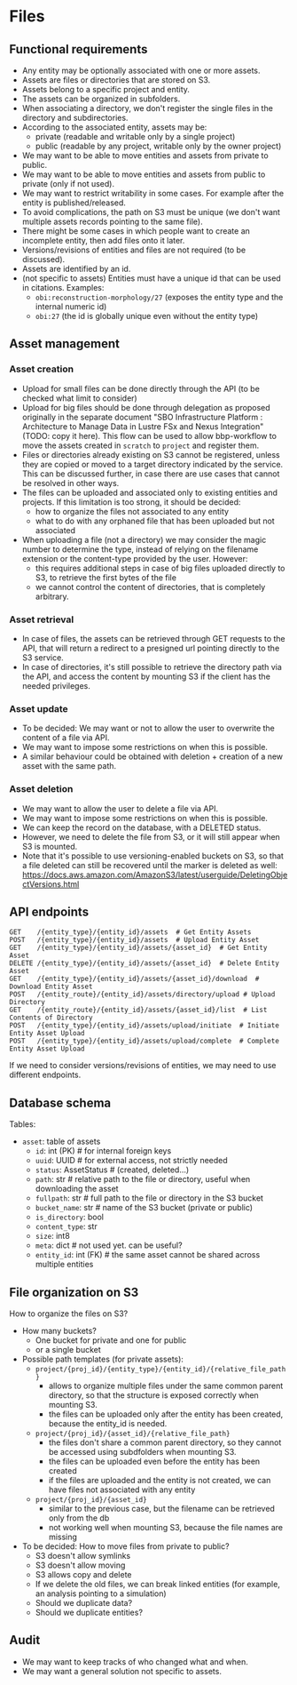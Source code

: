 # Files


## Functional requirements

- Any entity may be optionally associated with one or more assets.
- Assets are files or directories that are stored on S3.
- Assets belong to a specific project and entity.
- The assets can be organized in subfolders.
- When associating a directory, we don't register the single files in the directory and subdirectories.
- According to the associated entity, assets may be:
    - private (readable and writable only by a single project)
    - public (readable by any project, writable only by the owner project)
- We may want to be able to move entities and assets from private to public.
- We may want to be able to move entities and assets from public to private (only if not used).
- We may want to restrict writability in some cases. For example after the entity is published/released.
- To avoid complications, the path on S3 must be unique (we don't want multiple assets records pointing to the same file).
- There might be some cases in which people want to create an incomplete entity, then add files onto it later.
- Versions/revisions of entities and files are not required (to be discussed).
- Assets are identified by an id.
- (not specific to assets) Entities must have a unique id that can be used in citations. Examples:
    - `obi:reconstruction-morphology/27` (exposes the entity type and the internal numeric id)
    - `obi:27` (the id is globally unique even without the entity type)

## Asset management

### Asset creation

- Upload for small files can be done directly through the API (to be checked what limit to consider)
- Upload for big files should be done through delegation as proposed originally in the separate document "SBO Infrastructure Platform : Architecture to Manage Data in Lustre FSx and Nexus Integration" (TODO: copy it here).
  This flow can be used to allow bbp-workflow to move the assets created in `scratch` to `project` and register them.
- Files or directories already existing on S3 cannot be registered, unless they are copied or moved to a target directory indicated by the service.
  This can be discussed further, in case there are use cases that cannot be resolved in other ways.
- The files can be uploaded and associated only to existing entities and projects. If this limitation is too strong, it should be decided:
  - how to organize the files not associated to any entity
  - what to do with any orphaned file that has been uploaded but not associated
- When uploading a file (not a directory) we may consider the magic number to determine the type, instead of relying on the filename extension or the content-type provided by the user. However:
  - this requires additional steps in case of big files uploaded directly to S3, to retrieve the first bytes of the file
  - we cannot control the content of directories, that is completely arbitrary.

### Asset retrieval

- In case of files, the assets can be retrieved through GET requests to the API, that will return a redirect to a presigned url pointing directly to the S3 service.
- In case of directories, it's still possible to retrieve the directory path via the API, and access the content by mounting S3 if the client has the needed privileges.

### Asset update

- To be decided: We may want or not to allow the user to overwrite the content of a file via API.
- We may want to impose some restrictions on when this is possible.
- A similar behaviour could be obtained with deletion + creation of a new asset with the same path.

### Asset deletion

- We may want to allow the user to delete a file via API.
- We may want to impose some restrictions on when this is possible.
- We can keep the record on the database, with a DELETED status.
- However, we need to delete the file from S3, or it will still appear when S3 is mounted.
- Note that it's possible to use versioning-enabled buckets on S3, so that a file deleted can still be recovered until the marker is deleted as well:
https://docs.aws.amazon.com/AmazonS3/latest/userguide/DeletingObjectVersions.html

## API endpoints

```
GET    /{entity_type}/{entity_id}/assets  # Get Entity Assets
POST   /{entity_type}/{entity_id}/assets  # Upload Entity Asset
GET    /{entity_type}/{entity_id}/assets/{asset_id}  # Get Entity Asset
DELETE /{entity_type}/{entity_id}/assets/{asset_id}  # Delete Entity Asset
GET    /{entity_type}/{entity_id}/assets/{asset_id}/download  # Download Entity Asset
POST   /{entity_route}/{entity_id}/assets/directory/upload # Upload Directory
GET    /{entity_route}/{entity_id}/assets/{asset_id}/list  # List Contents of Directory
POST   /{entity_type}/{entity_id}/assets/upload/initiate  # Initiate Entity Asset Upload
POST   /{entity_type}/{entity_id}/assets/upload/complete  # Complete Entity Asset Upload
```

If we need to consider versions/revisions of entities, we may need to use different endpoints.


## Database schema

Tables:

- `asset`: table of assets
  - `id`: int (PK)  # for internal foreign keys
  - `uuid`: UUID  # for external access, not strictly needed
  - `status`: AssetStatus  # (created, deleted...) 
  - `path`: str  # relative path to the file or directory, useful when downloading the asset
  - `fullpath`: str  # full path to the file or directory in the S3 bucket
  - `bucket_name`: str  # name of the S3 bucket (private or public)
  - `is_directory`: bool
  - `content_type`: str 
  - `size`: int8
  - `meta`: dict  # not used yet. can be useful?
  - `entity_id`: int (FK)  # the same asset cannot be shared across multiple entities


## File organization on S3

How to organize the files on S3?

- How many buckets?
    - One bucket for private and one for public
    - or a single bucket
- Possible path templates (for private assets):
  - `project/{proj_id}/{entity_type}/{entity_id}/{relative_file_path}`
    - allows to organize multiple files under the same common parent directory, so that the structure is exposed correctly when mounting S3.
    - the files can be uploaded only after the entity has been created, because the entity_id is needed.
  - `project/{proj_id}/{asset_id}/{relative_file_path}`
    - the files don't share a common parent directory, so they cannot be accessed using subdfolders when mounting S3.
    - the files can be uploaded even before the entity has been created
    - if the files are uploaded and the entity is not created, we can have files not associated with any entity
  - `project/{proj_id}/{asset_id}`
    - similar to the previous case, but the filename can be retrieved only from the db
    - not working well when mounting S3, because the file names are missing
- To be decided: How to move files from private to public?
  - S3 doesn't allow symlinks
  - S3 doesn't allow moving
  - S3 allows copy and delete
  - If we delete the old files, we can break linked entities (for example, an analysis pointing to a simulation)
  - Should we duplicate data?
  - Should we duplicate entities?


## Audit

- We may want to keep tracks of who changed what and when.
- We may want a general solution not specific to assets.
